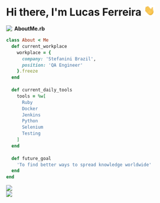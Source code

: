 # Hi there, I'm Lucas Ferreira <img src="https://raw.githubusercontent.com/ABSphreak/ABSphreak/master/gifs/Hi.gif" width="30px">

[<img align="left" width="22px" src="https://cdn.jsdelivr.net/npm/simple-icons@v3/icons/linkedin.svg" />](https://linkedin.com/in/lflucasferreira)
 


**AboutMe.rb**
```ruby
class About < Me
  def current_workplace
    workplace = {
      company: 'Stefanini Brazil',
      position: 'QA Engineer'
    }.freeze
  end
  
  def current_daily_tools
    tools = %w[
      Ruby
      Docker
      Jenkins
      Python
      Selenium
      Testing
    ]
  end
  
  def future_goal
    'To find better ways to spread knowledge worldwide'
  end
end
```

<img width="427px" align="left" src="https://github-readme-stats.vercel.app/api?username=lflucasferreira&theme=dark&show_icons=true&hide=stars,prs&count_private=true" />
<img width="300px" align="left" src="https://github-readme-stats.vercel.app/api/top-langs/?username=lflucasferreira&layout=compact&hide=html&theme=dark" />

